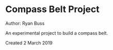 # Compass Belt Project
Author: Ryan Buss

An experimental project to build a compass belt.


Created 2 March 2019

